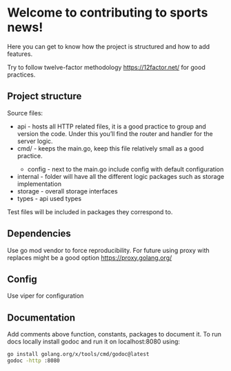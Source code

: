 # Welcome to contributing to sports news!

Here you can get to know how the project is structured and how to add features.

Try to follow twelve-factor methodology https://12factor.net/ for good practices. 

## Project structure

Source files:

- api - hosts all HTTP related files, it is a good practice to group and version the code. Under this you’ll find the router and handler for the server logic.
- cmd/<project-name> - keeps the main.go, keep this file relatively small as a good practice.
  - config - next to the main.go include config with default configuration
- internal - folder will have all the different logic packages such as storage implementation
- storage - overall storage interfaces
- types - api used types

Test files will be included in packages they correspond to.

## Dependencies

Use go mod vendor to force reproducibility. For future using proxy with replaces might be a good option https://proxy.golang.org/

## Config

Use viper for configuration

## Documentation

Add comments above function, constants, packages to document it.
To run docs locally install godoc and run it on localhost:8080 using:

```bash
go install golang.org/x/tools/cmd/godoc@latest
godoc -http :8080
```